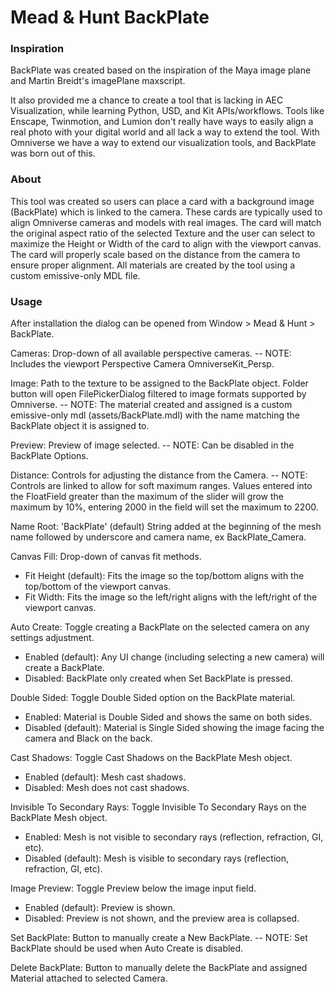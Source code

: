 
# Mead & Hunt BackPlate

### Inspiration
BackPlate was created based on the inspiration of the Maya image plane and Martin Breidt's imagePlane maxscript.

It also provided me a chance to create a tool that is lacking in AEC Visualization, while learning Python, USD, and Kit APIs/workflows. Tools like Enscape, Twinmotion, and Lumion don't really have ways to easily align a real photo with your digital world and all lack a way to extend the tool. With Omniverse we have a way to extend our visualization tools, and BackPlate was born out of this.

### About
This tool was created so users can place a card with a background image (BackPlate) which is linked to the camera. These cards are typically used to align Omniverse cameras and models with real images. The card will match the original aspect ratio of the selected Texture and the user can select to maximize the Height or Width of the card to align with the viewport canvas. The card will properly scale based on the distance from the camera to ensure proper alignment. All materials are created by the tool using a custom emissive-only MDL file.

### Usage
After installation the dialog can be opened from Window > Mead & Hunt > BackPlate.

Cameras:
Drop-down of all available perspective cameras.
-- NOTE: Includes the viewport Perspective Camera OmniverseKit_Persp.

Image:
Path to the texture to be assigned to the BackPlate object. Folder button will open FilePickerDialog filtered to image formats supported by Omniverse. 
-- NOTE: The material created and assigned is a custom emissive-only mdl (assets/BackPlate.mdl) with the name matching the BackPlate object it is assigned to.

Preview:
Preview of image selected.
-- NOTE: Can be disabled in the BackPlate Options.

Distance:
Controls for adjusting the distance from the Camera.
-- NOTE: Controls are linked to allow for soft maximum ranges. Values entered into the FloatField greater than the maximum of the slider will grow the maximum by 10%, entering 2000 in the field will set the maximum to 2200.

Name Root:
'BackPlate' (default) String added at the beginning of the mesh name followed by underscore and camera name, ex BackPlate_Camera.

Canvas Fill:
Drop-down of canvas fit methods.
- Fit Height (default): Fits the image so the top/bottom aligns with the top/bottom of the viewport canvas.
- Fit Width: Fits the image so the left/right aligns with the left/right of the viewport canvas.

Auto Create:
Toggle creating a BackPlate on the selected camera on any settings adjustment.
- Enabled (default): Any UI change (including selecting a new camera) will create a BackPlate.
- Disabled: BackPlate only created when Set BackPlate is pressed.

Double Sided:
Toggle Double Sided option on the BackPlate material.
- Enabled: Material is Double Sided and shows the same on both sides.
- Disabled (default): Material is Single Sided showing the image facing the camera and Black on the back.

Cast Shadows:
Toggle Cast Shadows on the BackPlate Mesh object.
- Enabled (default): Mesh cast shadows.
- Disabled: Mesh does not cast shadows.

Invisible To Secondary Rays:
Toggle Invisible To Secondary Rays on the BackPlate Mesh object.
- Enabled: Mesh is not visible to secondary rays (reflection, refraction, GI, etc).
- Disabled (default): Mesh is visible to secondary rays (reflection, refraction, GI, etc).

Image Preview:
Toggle Preview below the image input field.
- Enabled (default): Preview is shown.
- Disabled: Preview is not shown, and the preview area is collapsed.

Set BackPlate:
Button to manually create a New BackPlate.
-- NOTE: Set BackPlate should be used when Auto Create is disabled.

Delete BackPlate:
Button to manually delete the BackPlate and assigned Material attached to selected Camera.

